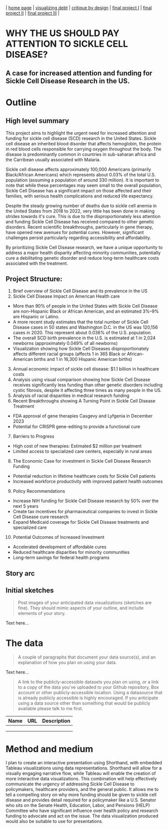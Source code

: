 | [home page](https://cmustudent.github.io/tswd-portfolio-templates/) | [visualizing debt](visualizing-government-debt) | [critique by design](critique-by-design) | [final project I](final-project-part-one) | [final project II](final-project-part-two) | [final project III](final-project-part-three) |

# WHY THE US SHOULD PAY ATTENTION TO SICKLE CELL DISEASE?
## A case for increased attention and funding for Sickle Cell Disease Research in the US.

# Outline
## High level summary
This project aims to highlight the urgent need for increased attention and funding for sickle cell disease (SCD) research in the United States. Sickle cell disease an inherited blood disorder that affects hemoglobin, the protein in red blood cells responsible for carrying oxygen throughout the body. The disease is predominantly common in countries in sub-saharan africa and the Carribean usually associated with Malaria. 

Sickle cell disease affects approximately 100,000 Americans (primarily Black/African Americans) which represents about 0.03% of the total U.S. population (assuming a population of around 330 million). It is important to note that while these percentages may seem small to the overall population, Sickle Cell Disease has a significant impact on those affected and their families, with serious health complications and reduced life expectancy.

Despite the steady growing number of deaths due to sickle cell anemia in the United States from 2018 to 2022, very little has been done in making strides towards it's cure. This is due to the disproportionately less attention and funding Sickle Cell Disease has received compared to other genetic disorders. Recent scientific breakthroughs, particularly in gene therapy, have opened new avenues for potential cures. However, significant challenges persist particularly regarding accessibility and affordability.

By prioritizing Sickle Cell Disease research, we have a unique opportunity to address a major health disparity affecting minority communities, potentially cure a debilitating genetic disorder and reduce long-term healthcare costs associated with the treatment.

## Project Structure:
1. Brief overview of Sickle Cell Disease and its prevalence in the US
2. Sickle Cell Disease Impact on American Health care
- More than 90% of people in the United States with Sickle Cell Disease are non-Hispanic Black or African American, and an estimated 3%–9% are Hispanic or Latino.
- A more recent study estimates that the total number of Sickle Cell Disease cases in 50 states and Washington D.C. in the US was 120,156 cases in 2020. This represent about 0.036% of the U.S. population.
- The overall SCD birth prevalence in the U.S. is estimated at 1 in 2,024 newborns (approximately 0.049% of all newborns)
- Visualization showing how Sickle Cell Diseases disproportionately affects different racial groups (affects 1 in 365 Black or African-American births and 1 in 16,300 Hispanic American births) 
3. Annual economic impact of sickle cell disease: $1.1 billion in healthcare costs
4. Analysis using visual comparison showing how Sickle Cell Disease receives significantly less funding than other genetic disorders including cystic fibrosis, despite it affecting three times as many people in the US.
5. Analysis of racial disparities in medical research funding
6. Recent Breakthroughs showing A Turning Point in Sickle Cell Disease Treatment
- FDA approval of gene therapies Casgevy and Lyfgenia in December 2023
- Potential for CRISPR gene-editing to provide a functional cure
7. Barriers to Progress
- High cost of new therapies: Estimated $2 million per treatment
- Limited access to specialized care centers, especially in rural areas
8. The Economic Case for investment in Sickle Cell Disease Research Funding
- Potential reduction in lifetime healthcare costs for Sickle Cell patients
- Increased workforce productivity with improved patient health outcomes
9. Policy Recommendations
- Increase NIH funding for Sickle Cell Disease research by 50% over the next 5 years
- Create tax incentives for pharmaceutical companies to invest in Sickle Cell Disease cure research
- Expand Medicaid coverage for Sickle Cell Disease treatments and specialized care
10. Potential Outcomes of Increased Investment
- Accelerated development of affordable cures
- Reduced healthcare disparities for minority communities
- Long-term savings for federal health programs

## Story arc



## Initial sketches
> Post images of your anticipated data visualizations (sketches are fine). They should mimic aspects of your outline, and include elements of your story.  

Text here...

# The data
> A couple of paragraphs that document your data source(s), and an explanation of how you plan on using your data. 

Text here...

> A link to the publicly-accessible datasets you plan on using, or a link to a copy of the data you've uploaded to your Github repository, Box account or other publicly-accessible location. Using a datasource that is already publicly accessible is highly encouraged.  If you anticipate using a data source other than something that would be publicly available please talk to me first. 

| Name | URL | Description |
|------|-----|-------------|
|      |     |             |
|      |     |             |
|      |     |             |

# Method and medium
I plan to create an interactive presentation using Shorthand, with embedded Tableau visualizations using data representations. Shorthand will allow for a visually engaging narrative flow, while Tableau will enable the creation of more interactive data visualizations. This combination will help effectively communicate the urgency of addressing Sickle Cell Disease to policymakers, healthcare providers, and the general public. It allows me to tell a compelling story on why more funding should be given to sickle cell disease and provides detail required for a policymaker like a U.S. Senator who sits on the Senate Health, Education, Labor, and Pensions (HELP) Committee who have significant influence over health policy and research funding to advocate and act on the issue. The data visualization produced would also be suitable to use for presentations.
